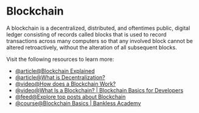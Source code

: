 # Blockchain

A blockchain is a decentralized, distributed, and oftentimes public, digital ledger consisting of records called blocks that is used to record transactions across many computers so that any involved block cannot be altered retroactively, without the alteration of all subsequent blocks.

Visit the following resources to learn more:

- [@article@Blockchain Explained](https://www.investopedia.com/terms/b/blockchain.asp)
- [@article@What is Decentralization?](https://aws.amazon.com/blockchain/decentralization-in-blockchain/)
- [@video@How does a Blockchain Work?](https://youtu.be/SSo_EIwHSd4)
- [@video@What Is a Blockchain? | Blockchain Basics for Developers](https://youtu.be/4ff9esY_4aU)
- [@feed@Explore top posts about Blockchain](https://app.daily.dev/tags/blockchain?ref=roadmapsh)
- [@course@Blockchain Basics | Bankless Academy](https://app.banklessacademy.com/lessons/blockchain-basics)

